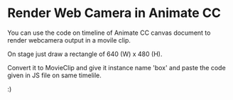 # Render Web Camera in Animate CC

You can use the code on timeline of Animate CC canvas document to render webcamera output in a movile clip. 

On stage just draw a rectangle of 640 (W) x 480 (H). 

Convert it to MovieClip and give it instance name 'box' and paste the code given in JS file on same timelile.


:)


 




